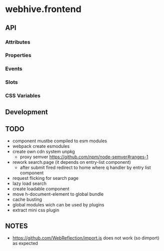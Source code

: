 # webhive.frontend

## API

### Attributes

### Properties

### Events

### Slots

### CSS Variables

## Development


## TODO
* component mustbe compiled to esm modules
* webpack create esmodules
* create own cdn system unpkg
  - proxy semver https://github.com/npm/node-semver#ranges-1 
* rework search.page (it depends on entry-list component)
  - after submit fired redirect to home where q handler by entry list component
* request flicking for search page
* lazy load search
* create loadable component
* move h-document-element to global bundle
* cache busting
* global modules wich can be used by plugins
* extract mini css plugin

## NOTES
* https://github.com/WebReflection/import.js does not work (so dimport) as expected

